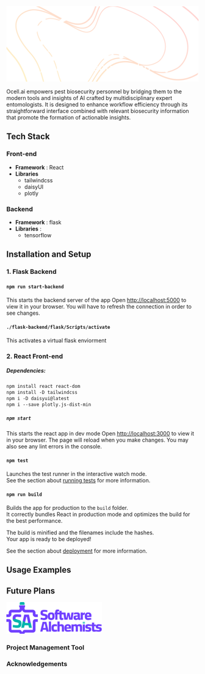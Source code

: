 <img src="swirls-bg_white-logo.png">

Ocell.ai empowers pest biosecurity personnel by bridging them to the modern tools and insights of AI crafted by multidisciplinary expert entomologists. It is designed to enhance workflow efficiency through its straightforward interface combined with relevant biosecurity information that promote the formation of actionable insights.

## Tech Stack

### Front-end

- **Framework** : React
- **Libraries**
  - tailwindcss
  - daisyUI
  - plotly

### Backend

- **Framework** : flask
- **Libraries** :
  - tensorflow

## Installation and Setup

### 1. Flask Backend

#### `npm run start-backend`

This starts the backend server of the app
Open [http://localhost:5000](http://localhost:5000) to view it in your browser.
You will have to refresh the connection in order to see changes.

#### `./flask-backend/flask/Scripts/activate`

This activates a virtual flask enviorment

### 2. React Front-end

##### Dependencies:

```
npm install react react-dom
npm install -D tailwindcss
npm i -D daisyui@latest
npm i --save plotly.js-dist-min
```

##### `npm start`

This starts the react app in dev mode
Open [http://localhost:3000](http://localhost:3000) to view it in your browser.
The page will reload when you make changes.
You may also see any lint errors in the console.

#### `npm test`

Launches the test runner in the interactive watch mode.\
See the section about [running tests](https://facebook.github.io/create-react-app/docs/running-tests) for more information.

#### `npm run build`

Builds the app for production to the `build` folder.\
It correctly bundles React in production mode and optimizes the build for the best performance.

The build is minified and the filenames include the hashes.\
Your app is ready to be deployed!

See the section about [deployment](https://facebook.github.io/create-react-app/docs/deployment) for more information.

## Usage Examples

## Future Plans

<img src="team35_logo.png" width=250>

### Project Management Tool

### Acknowledgements
